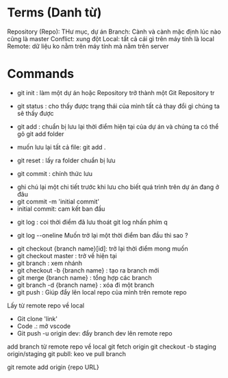 # Terms (Danh từ)

Repository (Repo): THư mục, dự án
Branch: Cành và cành mặc định lúc nào cũng là master
Conflict: xung đột
Local: tất cả cái gì trên máy tính là local
Remote: dữ liệu ko nằm trên máy tính mà nằm trên server

# Commands

- git init : làm một dự án hoặc Repository trở thành một Git Repository tr

- git status : cho thấy được trạng thái của mình tất cả thay đổi gì chúng ta sẽ thấy được

- git add : chuẩn bị lưu lại thời điểm hiện tại của dự án và chúng ta có thể gõ git add folder

* muốn lưu lại tất cả file: git add .

- git reset : lấy ra folder chuẩn bị lưu

- git commit : chính thức lưu

* ghi chú lại một chi tiết trước khi lưu cho biết quá trình trên dự án đang ở đâu
* git commit -m 'initial commit'
* initial commit: cam kết ban đầu

- git log : coi thời điểm đã lưu
  thoát git log nhấn phím q

* git log --oneline
  Muốn trở lại một thời điểm ban đầu thì sao ?

- git checkout {branch name}[id]: trở lại thời điểm mong muốn
- git checkout master : trở về hiện tại
- git branch : xem nhánh
- git checkout -b {branch name} : tạo ra branch mới
- git merge {branch name} : tổng hợp các branch
- git branch -d {branch name} : xóa đi một branch
- git push : Giúp đẩy lên local repo của mình trên remote repo

Lấy từ remote repo về local

- Git clone 'link'
- Code .: mở vscode
- Git push -u origin dev: đẩy branch dev lên remote repo

add branch từ remote repo về local
git fetch origin
git checkout -b staging origin/staging
git publl: keo ve pull branch

git remote add origin {repo URL}
